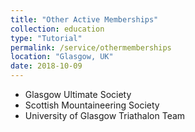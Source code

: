 ```yaml
---
title: "Other Active Memberships"
collection: education
type: "Tutorial"
permalink: /service/othermemberships
location: "Glasgow, UK"
date: 2018-10-09
---
```


<ul>
<li>Glasgow Ultimate Society</li>
<li>Scottish Mountaineering Society</li>
<li>University of Glasgow Triathalon Team</li>
</ul>

